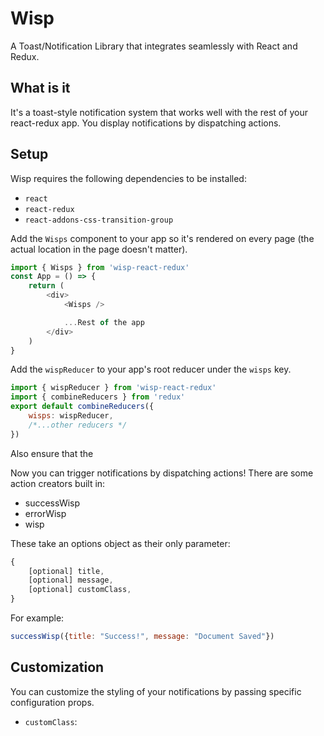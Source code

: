 # Wisp
A Toast/Notification Library that integrates seamlessly with React and Redux.

## What is it
It's a toast-style notification system that works well with the rest of your react-redux app.
You display notifications by dispatching actions.

## Setup
Wisp requires the following dependencies to be installed:

- `react`
- `react-redux`
- `react-addons-css-transition-group`

Add the `Wisps` component to your app so it's rendered on every page (the actual location in the page doesn't matter).

```javascript
import { Wisps } from 'wisp-react-redux'
const App = () => {
    return (
        <div>
            <Wisps />

            ...Rest of the app
        </div>
    )
}
```

Add the `wispReducer` to your app's root reducer under the `wisps` key.

```javascript
import { wispReducer } from 'wisp-react-redux'
import { combineReducers } from 'redux'
export default combineReducers({
    wisps: wispReducer,
    /*...other reducers */
})
```

Also ensure that the

Now you can trigger notifications by dispatching actions! There are some action creators built in:

- successWisp
- errorWisp
- wisp

These take an options object as their only parameter:

```javascript
{
    [optional] title,
    [optional] message,
    [optional] customClass,
}
```

For example:

```javascript
successWisp({title: "Success!", message: "Document Saved"})
```

## Customization
You can customize the styling of your notifications by passing specific configuration props.

- `customClass`: 
